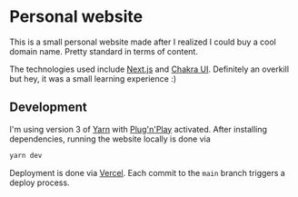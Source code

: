 # Personal website

This is a small personal website made after I realized I could buy a cool domain name. Pretty standard in terms of content.

The technologies used include [Next.js](https://nextjs.org/) and [Chakra UI](https://chakra-ui.com/). Definitely an overkill but hey, it was a small learning experience :)

## Development

I'm using version 3 of [Yarn](https://yarnpkg.com/) with [Plug'n'Play](https://yarnpkg.com/features/pnp) activated.
After installing dependencies, running the website locally is done via

```bash
yarn dev
```

Deployment is done via [Vercel](https://vercel.com/). Each commit to the `main` branch triggers a deploy process.
